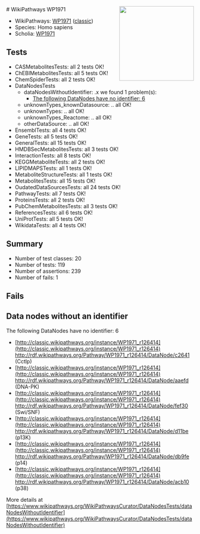<img style="float: right; width: 200px" src="https://upload.wikimedia.org/wikipedia/commons/thumb/8/83/Wplogo_with_text_500.png/640px-Wplogo_with_text_500.png" />
# WikiPathways WP1971

* WikiPathways: [WP1971](https://wikipathways.org/pathways/WP1971) ([classic](https://classic.wikipathways.org/instance/WP1971))
* Species: Homo sapiens
* Scholia: [WP1971](https://scholia.toolforge.org/wikipathways/WP1971)
## Tests
* CASMetabolitesTests: all 2 tests OK!
* ChEBIMetabolitesTests: all 5 tests OK!
* ChemSpiderTests: all 2 tests OK!
* DataNodesTests
    * dataNodesWithoutIdentifier: .x we found 1 problem(s):
        * [The following DataNodes have no identifier: 6](#d2d32fa5)
    * unknownTypes_knownDatasource: .. all OK!
    * unknownTypes: .. all OK!
    * unknownTypes_Reactome: .. all OK!
    * otherDataSource: .. all OK!
* EnsemblTests: all 4 tests OK!
* GeneTests: all 5 tests OK!
* GeneralTests: all 15 tests OK!
* HMDBSecMetabolitesTests: all 3 tests OK!
* InteractionTests: all 8 tests OK!
* KEGGMetaboliteTests: all 2 tests OK!
* LIPIDMAPSTests: all 1 tests OK!
* MetaboliteStructureTests: all 1 tests OK!
* MetabolitesTests: all 15 tests OK!
* OudatedDataSourcesTests: all 24 tests OK!
* PathwayTests: all 7 tests OK!
* ProteinsTests: all 2 tests OK!
* PubChemMetabolitesTests: all 3 tests OK!
* ReferencesTests: all 6 tests OK!
* UniProtTests: all 5 tests OK!
* WikidataTests: all 4 tests OK!


## Summary

* Number of test classes: 20
* Number of tests: 119
* Number of assertions: 239
* Number of fails: 1

## Fails

<a name="d2d32fa5" />

## Data nodes without an identifier

The following DataNodes have no identifier: 6

* [http://classic.wikipathways.org/instance/WP1971_r126414](http://classic.wikipathways.org/instance/WP1971_r126414) http://rdf.wikipathways.org/Pathway/WP1971_r126414/DataNode/c2641 (Cctlp)
* [http://classic.wikipathways.org/instance/WP1971_r126414](http://classic.wikipathways.org/instance/WP1971_r126414) http://rdf.wikipathways.org/Pathway/WP1971_r126414/DataNode/aaefd (DNA-PK)
* [http://classic.wikipathways.org/instance/WP1971_r126414](http://classic.wikipathways.org/instance/WP1971_r126414) http://rdf.wikipathways.org/Pathway/WP1971_r126414/DataNode/fef30 (Swi/SNF)
* [http://classic.wikipathways.org/instance/WP1971_r126414](http://classic.wikipathways.org/instance/WP1971_r126414) http://rdf.wikipathways.org/Pathway/WP1971_r126414/DataNode/d11be (p13K)
* [http://classic.wikipathways.org/instance/WP1971_r126414](http://classic.wikipathways.org/instance/WP1971_r126414) http://rdf.wikipathways.org/Pathway/WP1971_r126414/DataNode/db9fe (p14)
* [http://classic.wikipathways.org/instance/WP1971_r126414](http://classic.wikipathways.org/instance/WP1971_r126414) http://rdf.wikipathways.org/Pathway/WP1971_r126414/DataNode/acb10 (p38)


More details at [https://www.wikipathways.org/WikiPathwaysCurator/DataNodesTests/dataNodesWithoutIdentifier](https://www.wikipathways.org/WikiPathwaysCurator/DataNodesTests/dataNodesWithoutIdentifier)

